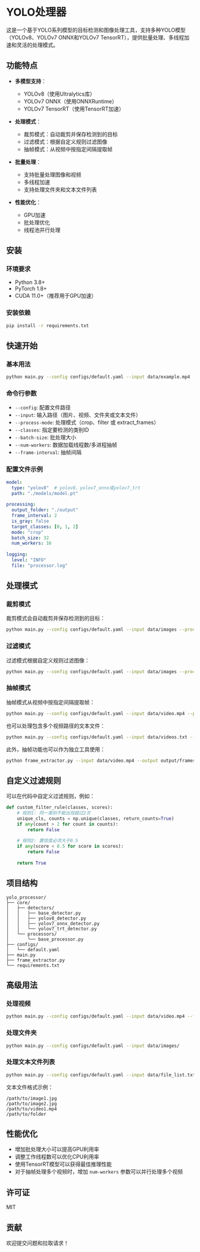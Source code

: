 # YOLO处理器

这是一个基于YOLO系列模型的目标检测和图像处理工具，支持多种YOLO模型（YOLOv8、YOLOv7 ONNX和YOLOv7 TensorRT），提供批量处理、多线程加速和灵活的处理模式。

## 功能特点

- **多模型支持**：
  - YOLOv8（使用Ultralytics库）
  - YOLOv7 ONNX（使用ONNXRuntime）
  - YOLOv7 TensorRT（使用TensorRT加速）

- **处理模式**：
  - 裁剪模式：自动裁剪并保存检测到的目标
  - 过滤模式：根据自定义规则过滤图像
  - 抽帧模式：从视频中按指定间隔提取帧

- **批量处理**：
  - 支持批量处理图像和视频
  - 多线程加速
  - 支持处理文件夹和文本文件列表

- **性能优化**：
  - GPU加速
  - 批处理优化
  - 线程池并行处理

## 安装

### 环境要求

- Python 3.8+
- PyTorch 1.8+
- CUDA 11.0+（推荐用于GPU加速）

### 安装依赖

```bash
pip install -r requirements.txt
```

## 快速开始

### 基本用法

```bash
python main.py --config configs/default.yaml --input data/example.mp4
```

### 命令行参数

- `--config`: 配置文件路径
- `--input`: 输入路径（图片、视频、文件夹或文本文件）
- `--process-mode`: 处理模式（crop、filter 或 extract_frames）
- `--classes`: 指定要检测的类别ID
- `--batch-size`: 批处理大小
- `--num-workers`: 数据加载线程数/多进程抽帧
- `--frame-interval`: 抽帧间隔

### 配置文件示例

```yaml
model:
  type: "yolov8"  # yolov8、yolov7_onnx或yolov7_trt
  path: "./models/model.pt"
  
processing:
  output_folder: "./output"
  frame_interval: 2
  is_gray: false
  target_classes: [0, 1, 2]
  mode: "crop"
  batch_size: 32
  num_workers: 16
  
logging:
  level: "INFO"
  file: "processor.log"
```

## 处理模式

### 裁剪模式

裁剪模式会自动裁剪并保存检测到的目标：

```bash
python main.py --config configs/default.yaml --input data/images --process-mode crop
```

### 过滤模式

过滤模式根据自定义规则过滤图像：

```bash
python main.py --config configs/default.yaml --input data/images --process-mode filter
```

### 抽帧模式

抽帧模式从视频中按指定间隔提取帧：

```bash
python main.py --config configs/default.yaml --input data/video.mp4 --process-mode extract_frames --frame-interval 10
```

也可以处理包含多个视频路径的文本文件：

```bash
python main.py --config configs/default.yaml --input data/videos.txt --process-mode extract_frames --num-workers 4
```

此外，抽帧功能也可以作为独立工具使用：

```bash
python frame_extractor.py --input data/video.mp4 --output output/frames --interval 10 --workers 1
```

## 自定义过滤规则

可以在代码中自定义过滤规则，例如：

```python
def custom_filter_rule(classes, scores):
    # 规则1: 同一类别不能出现超过2次
    unique_cls, counts = np.unique(classes, return_counts=True)
    if any(count > 2 for count in counts):
        return False
    
    # 规则2: 置信度必须大于0.5
    if any(score < 0.5 for score in scores):
        return False
    
    return True
```

## 项目结构

```
yolo_processor/
├── core/
│   ├── detectors/
│   │   ├── base_detector.py
│   │   ├── yolov8_detector.py
│   │   ├── yolov7_onnx_detector.py
│   │   └── yolov7_trt_detector.py
│   └── processors/
│       └── base_processor.py
├── configs/
│   └── default.yaml
├── main.py
├── frame_extractor.py
└── requirements.txt
```

## 高级用法

### 处理视频

```bash
python main.py --config configs/default.yaml --input data/video.mp4 --frame-interval 5
```

### 处理文件夹

```bash
python main.py --config configs/default.yaml --input data/images/
```

### 处理文本文件列表

```bash
python main.py --config configs/default.yaml --input data/file_list.txt
```

文本文件格式示例：
```
/path/to/image1.jpg
/path/to/image2.jpg
/path/to/video1.mp4
/path/to/folder
```

## 性能优化

- 增加批处理大小可以提高GPU利用率
- 调整工作线程数可以优化CPU利用率
- 使用TensorRT模型可以获得最佳推理性能
- 对于抽帧处理多个视频时，增加 `num-workers` 参数可以并行处理多个视频

## 许可证

MIT

## 贡献

欢迎提交问题和拉取请求！
